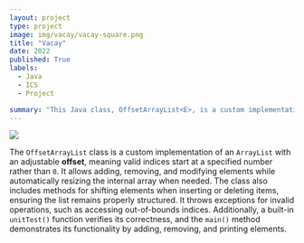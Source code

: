 ```yaml
---
layout: project
type: project
image: img/vacay/vacay-square.png
title: "Vacay"
date: 2022
published: True
labels:
  - Java
  - ICS
  - Project

summary: "This Java class, OffsetArrayList<E>, is a custom implementation of an ArrayList with an additional offset feature. It functions similarly to a standard ArrayList, but elements are accessed with an adjustable offset, shifting the valid index range. This means that valid indices start at offset rather than 0."
---
```


<img class="img-fluid" src="../img/vacay/vacay-home-page.png">

The `OffsetArrayList` class is a custom implementation of an `ArrayList` with an adjustable **offset**, meaning valid indices start at a specified number rather than `0`. It allows adding, removing, and modifying elements while automatically resizing the internal array when needed. The class also includes methods for shifting elements when inserting or deleting items, ensuring the list remains properly structured. It throws exceptions for invalid operations, such as accessing out-of-bounds indices. Additionally, a built-in `unitTest()` function verifies its correctness, and the `main()` method demonstrates its functionality by adding, removing, and printing elements.
 

